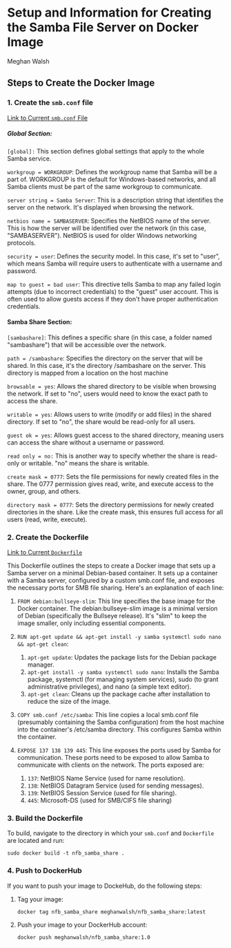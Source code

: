 # Setup and Information for Creating the Samba File Server on Docker Image
Meghan Walsh 

## Steps to Create the Docker Image 
### 1. Create the `smb.conf` file 
[Link to Current `smb.conf` File](https://github.com/MeghanW23/cohenlab_neurofeedback/blob/main/setup_samba_docker/smb.conf)

##### Global Section:
`[global]:` This section defines global settings that apply to the whole Samba service.

`workgroup = WORKGROUP`: Defines the workgroup name that Samba will be a part of. WORKGROUP is the default for Windows-based networks, and all Samba clients must be part of the same workgroup to communicate.

`server string = Samba Server`: This is a description string that identifies the server on the network. It's displayed when browsing the network.

`netbios name = SAMBASERVER`: Specifies the NetBIOS name of the server. This is how the server will be identified over the network (in this case, "SAMBASERVER"). NetBIOS is used for older Windows networking protocols.

`security = user`: Defines the security model. In this case, it's set to "user", which means Samba will require users to authenticate with a username and password.

`map to guest = bad user`: This directive tells Samba to map any failed login attempts (due to incorrect credentials) to the "guest" user account. This is often used to allow guests access if they don't have proper authentication credentials.

#### Samba Share Section:
`[sambashare]`: This defines a specific share (in this case, a folder named "sambashare") that will be accessible over the network.

`path = /sambashare`: Specifies the directory on the server that will be shared. In this case, it's the directory /sambashare on the server. This directory is mapped from a location on the host machine

`browsable = yes`: Allows the shared directory to be visible when browsing the network. If set to "no", users would need to know the exact path to access the share.

`writable = yes`: Allows users to write (modify or add files) in the shared directory. If set to "no", the share would be read-only for all users.

`guest ok = yes`: Allows guest access to the shared directory, meaning users can access the share without a username or password.

`read only = no:` This is another way to specify whether the share is read-only or writable. "no" means the share is writable.

`create mask = 0777`: Sets the file permissions for newly created files in the share. The 0777 permission gives read, write, and execute access to the owner, group, and others.

`directory mask = 0777`: Sets the directory permissions for newly created directories in the share. Like the create mask, this ensures full access for all users (read, write, execute).

### 2. Create the Dockerfile 
[Link to Current `Dockerfile`](https://github.com/MeghanW23/cohenlab_neurofeedback/blob/main/setup_samba_docker/Dockerfile)

This Dockerfile outlines the steps to create a Docker image that sets up a Samba server on a minimal Debian-based container. 
It sets up a container with a Samba server, configured by a custom smb.conf file, and exposes the necessary ports for SMB file sharing. Here's an explanation of each line:

1. `FROM debian:bullseye-slim`: This line specifies the base image for the Docker container. The debian:bullseye-slim image is a minimal version of Debian (specifically the Bullseye release). It's "slim" to keep the image smaller, only including essential components.

2. `RUN apt-get update && apt-get install -y samba systemctl sudo nano && apt-get clean`:
    1. `apt-get update`: Updates the package lists for the Debian package manager.
    2. `apt-get install -y samba systemctl sudo nano`: Installs the Samba package, systemctl (for managing system services), sudo (to grant administrative privileges), and nano (a simple text editor).
    3. `apt-get clean`: Cleans up the package cache after installation to reduce the size of the image.

3. `COPY smb.conf /etc/samba`: This line copies a local smb.conf file (presumably containing the Samba configuration) from the host machine into the container's /etc/samba directory. This configures Samba within the container.

4. `EXPOSE 137 138 139 445`: This line exposes the ports used by Samba for communication. These ports need to be exposed to allow Samba to communicate with clients on the network. The ports exposed are: 
    1. `137`: NetBIOS Name Service (used for name resolution).
    2. `138`: NetBIOS Datagram Service (used for sending messages).
    3. `139`: NetBIOS Session Service (used for file sharing).
    4. `445`: Microsoft-DS (used for SMB/CIFS file sharing)

### 3. Build the Dockerfile 
To build, navigate to the directory in which your `smb.conf` and `Dockerfile` are located and run: 
```
sudo docker build -t nfb_samba_share .
```

### 4. Push to DockerHub
If you want to push your image to DockeHub, do the following steps: 
1. Tag your image:

    ```
    docker tag nfb_samba_share meghanwalsh/nfb_samba_share:latest
    ```
2. Push your image to your DockerHub account: 
    ```
    docker push meghanwalsh/nfb_samba_share:1.0
    ```


